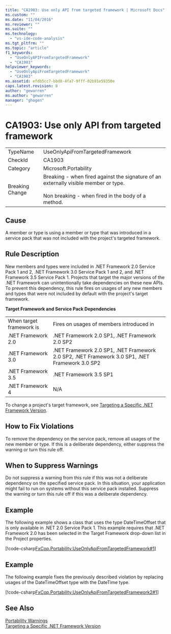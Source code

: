 ```yaml
---
title: "CA1903: Use only API from targeted framework | Microsoft Docs"
ms.custom: ""
ms.date: "11/04/2016"
ms.reviewer: ""
ms.suite: ""
ms.technology: 
  - "vs-ide-code-analysis"
ms.tgt_pltfrm: ""
ms.topic: "article"
f1_keywords: 
  - "UseOnlyAPIFromTargetedFramework"
  - "CA1903"
helpviewer_keywords: 
  - "UseOnlyApiFromTargetedFramework"
  - "CA1903"
ms.assetid: efdb5cc7-bbd8-4fa7-9fff-02b91e59350e
caps.latest.revision: 8
author: "gewarren"
ms.author: "gewarren"
manager: "ghogen"
---
```

# CA1903: Use only API from targeted framework
|||  
|-|-|  
|TypeName|UseOnlyApiFromTargetedFramework|  
|CheckId|CA1903|  
|Category|Microsoft.Portability|  
|Breaking Change|Breaking - when fired against the signature of an externally visible member or type.<br /><br /> Non breaking - when fired in the body of a method.|  
  
## Cause  
 A member or type is using a member or type that was introduced in a service pack that was not included with the project's targeted framework.  
  
## Rule Description  
 New members and types were included in .NET Framework 2.0 Service Pack 1 and 2, .NET Framework 3.0 Service Pack 1 and 2, and .NET Framework 3.5 Service Pack 1. Projects that target the major versions of the .NET Framework can unintentionally take dependencies on these new APIs. To prevent this dependency, this rule fires on usages of any new members and types that were not included by default with the project's target framework.  
  
 **Target Framework and Service Pack Dependencies**  
  
|||  
|-|-|  
|When target framework is|Fires on usages of members introduced in|  
|.NET Framework 2.0|.NET Framework 2.0 SP1, .NET Framework 2.0 SP2|  
|.NET Framework 3.0|.NET Framework 2.0 SP1, .NET Framework 2.0 SP2, .NET Framework 3.0 SP1, .NET Framework 3.0 SP2|  
|.NET Framework 3.5|.NET Framework 3.5 SP1|  
|.NET Framework 4|N/A|  
  
 To change a project's target framework, see [Targeting a Specific .NET Framework Version](../ide/targeting-a-specific-dotnet-framework-version.md).  
  
## How to Fix Violations  
 To remove the dependency on the service pack, remove all usages of the new member or type. If this is a deliberate dependency, either suppress the warning or turn this rule off.  
  
## When to Suppress Warnings  
 Do not suppress a warning from this rule if this was not a deliberate dependency on the specified service pack. In this situation, your application might fail to run on systems without this service pack installed. Suppress the warning or turn this rule off if this was a deliberate dependency.  
  
## Example  
 The following example shows a class that uses the type DateTimeOffset that is only available in .NET 2.0 Service Pack 1. This example requires that .NET Framework 2.0 has been selected in the Target Framework drop-down list in the Project properties.  
  
 [!code-csharp[FxCop.Portability.UseOnlyApiFromTargetedFramework#1](../code-quality/codesnippet/CSharp/ca1903-use-only-api-from-targeted-framework_1.cs)]  
  
## Example  
 The following example fixes the previously described violation by replacing usages of the DateTimeOffset type with the DateTime type.  
  
 [!code-csharp[FxCop.Portability.UseOnlyApiFromTargetedFramework2#1](../code-quality/codesnippet/CSharp/ca1903-use-only-api-from-targeted-framework_2.cs)]  
  
## See Also  
 [Portability Warnings](../code-quality/portability-warnings.md)   
 [Targeting a Specific .NET Framework Version](../ide/targeting-a-specific-dotnet-framework-version.md)